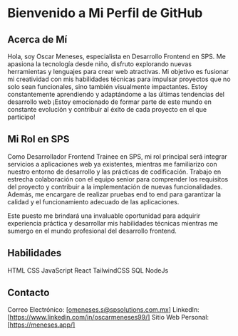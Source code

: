 # Bienvenido a Mi Perfil de GitHub

## Acerca de Mí

Hola, soy Oscar Meneses, especialista en Desarrollo Frontend en SPS. Me apasiona la tecnología desde niño, disfruto explorando nuevas herramientas y lenguajes para crear web atractivas. 
Mi objetivo es fusionar mi creatividad con mis habilidades técnicas para impulsar proyectos que no solo sean funcionales, sino también visualmente impactantes. Estoy constantemente aprendiendo y adaptándome a las últimas tendencias del desarrollo web
¡Estoy emocionado de formar parte de este mundo en constante evolución y contribuir al éxito de cada proyecto en el que participo!

## Mi Rol en SPS
Como Desarrollador Frontend Trainee en SPS, mi rol principal será integrar servicios a aplicaciones web ya existentes, mientras me familiarizo con nuestro entorno de desarrollo y las prácticas de codificación. Trabajo en estrecha colaboración con el equipo senior para comprender los requisitos del proyecto y contribuir a la implementación de nuevas funcionalidades.
Además, me encargare de realizar pruebas end to end para garantizar la calidad y el funcionamiento adecuado de las aplicaciones.

Este puesto me brindará una invaluable oportunidad para adquirir experiencia práctica y desarrollar mis habilidades técnicas mientras me sumergo en el mundo profesional del desarrollo frontend.

## Habilidades
HTML
CSS
JavaScript
React
TailwindCSS
SQL
NodeJs


## Contacto
Correo Electrónico: [omeneses.s@spsolutions.com.mx]
LinkedIn: [https://www.linkedin.com/in/oscarmeneses99/]
Sitio Web Personal: [https://meneses.app/]
